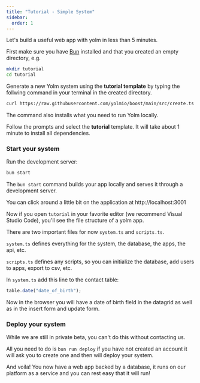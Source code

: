```yaml
---
title: "Tutorial - Simple System"
sidebar:
  order: 1
---
```


Let's build a useful web app with yolm in less than 5 minutes.

First make sure you have [Bun](https://bun.sh) installed and that you created an empty directory, e.g.

```bash
mkdir tutorial
cd tutorial
```

Generate a new Yolm system using the **tutorial template** by typing the follwing command in your terminal in the created directory.

```bash
curl https://raw.githubusercontent.com/yolmio/boost/main/src/create.ts | bun -
```

The command also installs what you need to run Yolm locally.

Follow the prompts and select the **tutorial** template. It will take about 1 minute to install all dependencies.

### Start your system

Run the development server:

```bash
bun start
```

The `bun start` command builds your app locally and serves it through a development server.

You can click around a little bit on the application at http://localhost:3001

Now if you open `tutorial` in your favorite editor (we recommend Visual Studio Code), you'll see the file structure of a yolm app.

There are two important files for now `system.ts` and `scripts.ts`.

`system.ts` defines everything for the system, the database, the apps, the api, etc.

`scripts.ts` defines any scripts, so you can initialize the database, add users to apps, export to csv, etc.

In `system.ts` add this line to the contact table:

```ts
table.date("date_of_birth");
```

Now in the browser you will have a date of birth field in the datagrid as well as in the insert form and update form.

### Deploy your system

While we are still in private beta, you can't do this without contacting us.

All you need to do is `bun run deploy` if you have not created an account it will ask you to create one and then will deploy your system.

And voila! You now have a web app backed by a database, it runs on our platform as a service and you can rest easy that it will run!
